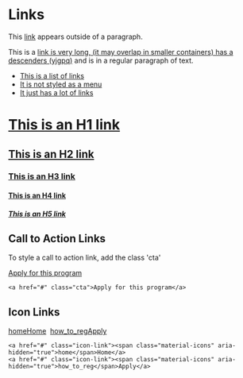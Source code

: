 # Links

<div>This <a href="#">link</a> appears outside of a paragraph.</div>

<p>This is a <a href="#">link is very long, (it may overlap in smaller containers) has a descenders (yjgpq)</a> and is in a regular paragraph of text.</p>

<ul>
  <li><a href="#">This is a list of links</a></li>
  <li><a href="#">It is not styled as a menu</a></li>
  <li><a href="#">It just has a lot of links</a></li>
</ul>

<h1><a href="#">This is an H1 link</a></h1>
<h2><a href="#">This is an H2 link</a></h2>
<h3><a href="#">This is an H3 link</a></h3>
<h4><a href="#">This is an H4 link</a></h4>
<h5><a href="#">This is an H5 link</a></h5>

## Call to Action Links

To style a call to action link, add the class 'cta'

<a href="#" className="cta">Apply for this program</a>

    <a href="#" class="cta">Apply for this program</a>

## Icon Links
<a href="#" className="icon-link"><span className="material-icons" aria-hidden="true">home</span>Home</a>&nbsp;
<a href="#" className="icon-link"><span className="material-icons" aria-hidden="true">how_to_reg</span>Apply</a>

```
<a href="#" class="icon-link"><span class="material-icons" aria-hidden="true">home</span>Home</a>
<a href="#" class="icon-link"><span class="material-icons" aria-hidden="true">how_to_reg</span>Apply</a>
```